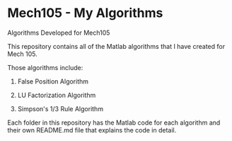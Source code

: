 # Mech105 - My Algorithms
Algorithms Developed for Mech105

This repository contains all of the Matlab algorithms that I have created for Mech 105.

Those algorithms include:

1. False Position Algorithm

2. LU Factorization Algorithm

3. Simpson's 1/3 Rule Algorithm

Each folder in this repository has the Matlab code for each algorithm and their own README.md file that explains the code in detail.
